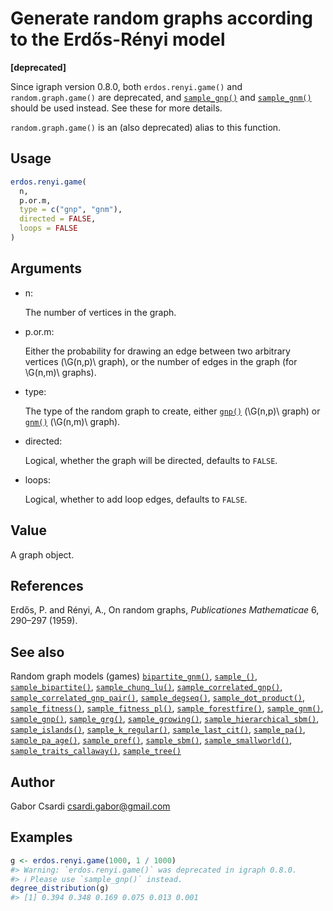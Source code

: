 # Generate random graphs according to the Erdős-Rényi model

**\[deprecated\]**

Since igraph version 0.8.0, both `erdos.renyi.game()` and
`random.graph.game()` are deprecated, and
[`sample_gnp()`](https://r.igraph.org/reference/sample_gnp.md) and
[`sample_gnm()`](https://r.igraph.org/reference/sample_gnm.md) should be
used instead. See these for more details.

`random.graph.game()` is an (also deprecated) alias to this function.

## Usage

``` r
erdos.renyi.game(
  n,
  p.or.m,
  type = c("gnp", "gnm"),
  directed = FALSE,
  loops = FALSE
)
```

## Arguments

- n:

  The number of vertices in the graph.

- p.or.m:

  Either the probability for drawing an edge between two arbitrary
  vertices (\\G(n,p)\\ graph), or the number of edges in the graph (for
  \\G(n,m)\\ graphs).

- type:

  The type of the random graph to create, either
  [`gnp()`](https://r.igraph.org/reference/sample_gnp.md) (\\G(n,p)\\
  graph) or [`gnm()`](https://r.igraph.org/reference/sample_gnm.md)
  (\\G(n,m)\\ graph).

- directed:

  Logical, whether the graph will be directed, defaults to `FALSE`.

- loops:

  Logical, whether to add loop edges, defaults to `FALSE`.

## Value

A graph object.

## References

Erdős, P. and Rényi, A., On random graphs, *Publicationes Mathematicae*
6, 290–297 (1959).

## See also

Random graph models (games)
[`bipartite_gnm()`](https://r.igraph.org/reference/sample_bipartite_gnm.md),
[`sample_()`](https://r.igraph.org/reference/sample_.md),
[`sample_bipartite()`](https://r.igraph.org/reference/sample_bipartite.md),
[`sample_chung_lu()`](https://r.igraph.org/reference/sample_chung_lu.md),
[`sample_correlated_gnp()`](https://r.igraph.org/reference/sample_correlated_gnp.md),
[`sample_correlated_gnp_pair()`](https://r.igraph.org/reference/sample_correlated_gnp_pair.md),
[`sample_degseq()`](https://r.igraph.org/reference/sample_degseq.md),
[`sample_dot_product()`](https://r.igraph.org/reference/sample_dot_product.md),
[`sample_fitness()`](https://r.igraph.org/reference/sample_fitness.md),
[`sample_fitness_pl()`](https://r.igraph.org/reference/sample_fitness_pl.md),
[`sample_forestfire()`](https://r.igraph.org/reference/sample_forestfire.md),
[`sample_gnm()`](https://r.igraph.org/reference/sample_gnm.md),
[`sample_gnp()`](https://r.igraph.org/reference/sample_gnp.md),
[`sample_grg()`](https://r.igraph.org/reference/sample_grg.md),
[`sample_growing()`](https://r.igraph.org/reference/sample_growing.md),
[`sample_hierarchical_sbm()`](https://r.igraph.org/reference/sample_hierarchical_sbm.md),
[`sample_islands()`](https://r.igraph.org/reference/sample_islands.md),
[`sample_k_regular()`](https://r.igraph.org/reference/sample_k_regular.md),
[`sample_last_cit()`](https://r.igraph.org/reference/sample_last_cit.md),
[`sample_pa()`](https://r.igraph.org/reference/sample_pa.md),
[`sample_pa_age()`](https://r.igraph.org/reference/sample_pa_age.md),
[`sample_pref()`](https://r.igraph.org/reference/sample_pref.md),
[`sample_sbm()`](https://r.igraph.org/reference/sample_sbm.md),
[`sample_smallworld()`](https://r.igraph.org/reference/sample_smallworld.md),
[`sample_traits_callaway()`](https://r.igraph.org/reference/sample_traits_callaway.md),
[`sample_tree()`](https://r.igraph.org/reference/sample_tree.md)

## Author

Gabor Csardi <csardi.gabor@gmail.com>

## Examples

``` r
g <- erdos.renyi.game(1000, 1 / 1000)
#> Warning: `erdos.renyi.game()` was deprecated in igraph 0.8.0.
#> ℹ Please use `sample_gnp()` instead.
degree_distribution(g)
#> [1] 0.394 0.348 0.169 0.075 0.013 0.001
```
